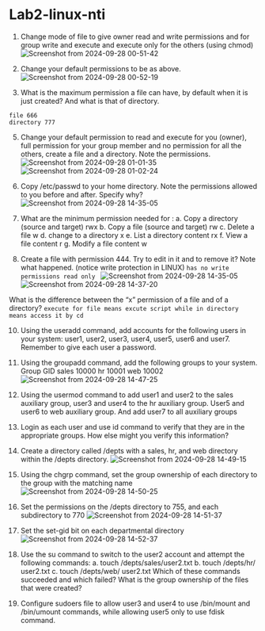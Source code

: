 # Lab2-linux-nti
1.	Change mode of file to give owner read and write permissions and for group write and execute and execute only for the others (using  chmod)
![Screenshot from 2024-09-28 00-51-42](https://github.com/user-attachments/assets/f24bdfc7-7c8a-42fa-adaf-b8069a707f8c)
2.	Change your default permissions to be as above.
![Screenshot from 2024-09-28 00-52-19](https://github.com/user-attachments/assets/61f977bd-1a3d-4bb4-8d9f-ffaf2675782c)

3.	What is the maximum permission a file can have, by default when it is just created? And what is that of directory.
```
file 666
directory 777
```
5.	Change your default permission to read and execute for you (owner), full permission for your group member and no permission for all the others, create a file and a directory. Note the permissions.
![Screenshot from 2024-09-28 01-01-35](https://github.com/user-attachments/assets/4a361770-a2ac-4bb1-be49-ef3daa5e25ae)
![Screenshot from 2024-09-28 01-02-24](https://github.com/user-attachments/assets/4acdfd07-0385-42d4-a36e-d41c93dd383e)
6.	 Copy /etc/passwd to your home directory. Note the permissions allowed to you before and after. Specify why?
![Screenshot from 2024-09-28 14-35-05](https://github.com/user-attachments/assets/0b634b1c-d58b-4b28-b804-66211ef8747a)

7.	What are the minimum permission needed for :
a.	Copy a directory  (source and target)
     rwx
b.	Copy a file (source and target)
     rw
c.	Delete  a file
      w
d.	change  to a directory
      x
e.	List a directory content
      rx
f.	  View a file content
      r
g.	Modify a file content
      w
9.	 Create a file with permission 444. Try to edit in it and to remove it? Note what happened. (notice write protection in LINUX)
```has no write permissions read only ```
![Screenshot from 2024-09-28 14-35-05](https://github.com/user-attachments/assets/9b484edd-1c92-4d77-b0f3-68273e5f7241)
![Screenshot from 2024-09-28 14-37-20](https://github.com/user-attachments/assets/41ff265f-3e7e-42ce-9c66-39dc91ba8913)

What is the difference between the “x” permission of a file and of a directory?
```execute for file means excute script while in directory means access it by cd```

10.	Using the useradd command, add accounts for the following users in your system: user1, user2, user3, user4, user5, user6 and user7. Remember to give each user a password.

11.	Using the groupadd command, add the following groups to your system.
Group                      	GID
sales                         	10000
hr                             	10001
web                         	10002
![Screenshot from 2024-09-28 14-47-25](https://github.com/user-attachments/assets/7af9ebe7-7b08-4105-b536-dc97439ef962)

12.	Using the usermod command to add user1 and user2 to the sales auxiliary group, user3 and user4 to the hr auxiliary group. User5 and user6 to web auxiliary group. And add user7 to all auxiliary groups  

13.	Login as each user and use id command to verify that they are in the appropriate groups. How else might you verify this information?

14.	Create a directory called /depts with a sales, hr, and web directory within the /depts directory.
![Screenshot from 2024-09-28 14-49-15](https://github.com/user-attachments/assets/8b20f5c3-1da0-452c-883d-a38126b26a1e)

15.	Using the chgrp command, set the group ownership of each directory to the group with the matching name
![Screenshot from 2024-09-28 14-50-25](https://github.com/user-attachments/assets/465646a3-5d96-4118-be2f-d92c7fcaa09a)

16.	Set the permissions on the /depts directory to 755, and each subdirectory to 770
![Screenshot from 2024-09-28 14-51-37](https://github.com/user-attachments/assets/1b36ba4f-be83-42af-b3fd-017247ef0b73)

17.	Set the set-gid bit on each departmental directory
![Screenshot from 2024-09-28 14-52-37](https://github.com/user-attachments/assets/e81271e4-e420-46de-9698-2daf8dbc32ad)

18.	Use the su command to switch to the user2 account and attempt the following commands:
a.	touch /depts/sales/user2.txt
b.	touch /depts/hr/ user2.txt
c.	touch /depts/web/ user2.txt
Which of these commands succeeded and which failed? What is the group ownership of the files that were created?

19.	Configure sudoers file to allow user3 and user4 to use /bin/mount and /bin/umount commands, while allowing user5 only to use fdisk command.
